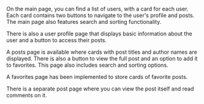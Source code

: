 On the main page, you can find a list of users, with a card for each user. Each card contains two buttons to navigate to the user's profile and posts. The main page also features search and sorting functionality.

There is also a user profile page that displays basic information about the user and a button to access their posts.

A posts page is available where cards with post titles and author names are displayed. There is also a button to view the full post and an option to add it to favorites. This page also includes search and sorting options.

A favorites page has been implemented to store cards of favorite posts.

There is a separate post page where you can view the post itself and read comments on it.

